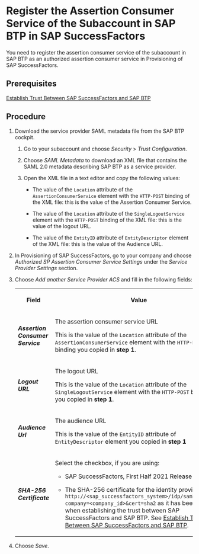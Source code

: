 <!-- loiode3a1b3d12fb449e9ff0a528db6ae4b4 -->

# Register the Assertion Consumer Service of the Subaccount in SAP BTP in SAP SuccessFactors

You need to register the assertion consumer service of the subaccount in SAP BTP as an authorized assertion consumer service in Provisioning of SAP SuccessFactors.



<a name="loiode3a1b3d12fb449e9ff0a528db6ae4b4__prereq_zfz_3jn_npb"/>

## Prerequisites

[Establish Trust Between SAP SuccessFactors and SAP BTP](Establish_Trust_Between_SAP_SuccessFactors_and_SAP_BTP_80a3fd1.md)



<a name="loiode3a1b3d12fb449e9ff0a528db6ae4b4__steps_qml_hpf_gdb"/>

## Procedure

1.  Download the service provider SAML metadata file from the SAP BTP cockpit.

    1.  Go to your subaccount and choose *Security* \> *Trust Configuration*.

    2.  Choose *SAML Metadata* to download an XML file that contains the SAML 2.0 metadata describing SAP BTP as a service provider.

    3.  Open the XML file in a text editor and copy the following values:

        -   The value of the `Location` attribute of the `AssertionConsumerService` element with the `HTTP-POST` binding of the XML file: this is the value of the Assertion Consumer Service.

        -   The value of the `Location` attribute of the `SingleLogoutService` element with the `HTTP-POST` binding of the XML file: this is the value of the logout URL.

        -   The value of the `EntityID` attribute of `EntityDescriptor` element of the XML file: this is the value of the Audience URL.

2.  In Provisioning of SAP SuccessFactors, go to your company and choose *Authorized SP Assertion Consumer Service Settings* under the *Service Provider Settings* section.

3.  Choose *Add another Service Provider ACS* and fill in the following fields:


    <table>
    <tr>
    <th>

    Field


    
    </th>
    <th>

    Value


    
    </th>
    </tr>
    <tr>
    <td>

    ***Assertion Consumer Service***


    
    </td>
    <td>

    The assertion consumer service URL

    This is the value of the `Location` attribute of the `AssertionConsumerService` element with the `HTTP-POST` binding you copied in **step 1**.


    
    </td>
    </tr>
    <tr>
    <td>

    ***Logout URL***


    
    </td>
    <td>

    The logout URL

    This is the value of the `Location` attribute of the `SingleLogoutService` element with the `HTTP-POST` binding you copied in **step 1**.


    
    </td>
    </tr>
    <tr>
    <td>

    ***Audience Url***


    
    </td>
    <td>

    The audience URL

    This is the value of the `EntityID` attribute of `EntityDescriptor` element you copied in **step 1**


    
    </td>
    </tr>
    <tr>
    <td>

    ***SHA-256 Certificate***


    
    </td>
    <td>

    Select the checkbox, if you are using:

    -   SAP SuccessFactors, First Half 2021 Release or later

    -   The SHA-256 certificate for the identity provider `http://<sap_successfactors_system>/idp/samlmetadata?company=<company_id>&cert=sha2` as it has been set up when establishing the trust between SAP SuccessFactors and SAP BTP. See [Establish Trust Between SAP SuccessFactors and SAP BTP](Establish_Trust_Between_SAP_SuccessFactors_and_SAP_BTP_80a3fd1.md).


    
    </td>
    </tr>
    </table>
    
4.  Choose *Save*.


